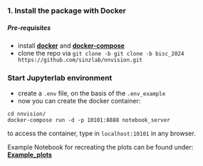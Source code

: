### 1. Install the package with Docker

##### Pre-requisites
- install [**docker**](https://docs.docker.com/get-docker/) and [**docker-compose**](https://docs.docker.com/compose/install/)
- clone the repo via `git clone -b git clone -b bisc_2024 https://github.com/sinzlab/nnvision.git`


### **Start Jupyterlab environment**
- create a `.env` file, on the basis of the `.env_example` 
- now you can create the docker container:
```
cd nnvision/
docker-compose run -d -p 10101:8888 notebook_server
```
to access the container, type in `localhost:10101` in any browser.


Example Notebook for recreating the plots can be found under: [**Example_plots**](notebooks/bisc_2024/plot_examples.ipynb)
